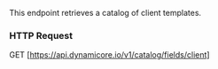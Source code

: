 This endpoint retrieves a catalog of client templates.
### HTTP Request

GET [https://api.dynamicore.io/v1/catalog/fields/client]